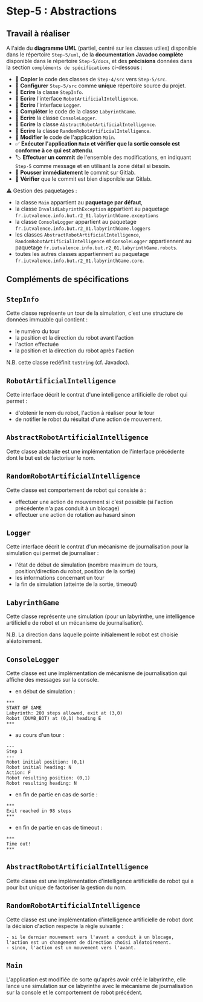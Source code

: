 # Step-5 : Abstractions

## Travail à réaliser

A l'aide du **diagramme UML** (partiel, centré sur les classes utiles) disponible dans le répertoire `Step-5/uml`, de la **documentation Javadoc complète** disponible dans le répertoire `Step-5/docs`, 
et des **précisions** données dans la section `compléments de spécifications` ci-dessous :

- :wrench: **Copier** le code des classes de `Step-4/src` vers `Step-5/src`.
- :wrench: **Configurer** `Step-5/src` comme **unique** répertoire source du projet.
- :pencil: **Ecrire** la classe `StepInfo`.
- :pencil: **Ecrire** l'interface `RobotArtificialIntelligence`.
- :pencil: **Ecrire** l'interface `Logger`.
- :pencil: **Compléter** le code de la classe `LabyrinthGame`.
- :pencil: **Ecrire** la classe `ConsoleLogger`.
- :pencil: **Ecrire** la classe `AbstractRobotArtificialIntelligence`.
- :pencil: **Ecrire** la classe `RandomRobotArtificialIntelligence`.
- :pencil: **Modifier** le code de l'application `Main`.
- :white_check_mark: **Exécuter l'application `Main` et vérifier que la sortie console est conforme à ce qui est attendu**.
- :label: **Effectuer un commit** de l'ensemble des modifications, en indiquant `Step-5` comme message et en utilisant la zone détail si besoin.
- :rocket: **Pousser immédiatement** le commit sur Gitlab.
- :eyes: **Vérifier** que le commit est bien disponible sur Gitlab.


:warning: Gestion des paquetages :

- la classe `Main` appartient au **paquetage par défaut**,
- la classe `InvalidLabyrinthException` appartient au paquetage `fr.iutvalence.info.but.r2_01.labyrinthGame.exceptions`
- la classe `ConsoleLogger` appartient au paquetage `fr.iutvalence.info.but.r2_01.labyrinthGame.loggers`
- les classes `AbstractRobotArtificialIntelligence`,
  `RandomRobotArtificialIntelligence` et `ConsoleLogger` appartiennent au paquetage `fr.iutvalence.info.but.r2_01.labyrinthGame.robots`.
- toutes les autres classes appartiennent au paquetage
  `fr.iutvalence.info.but.r2_01.labyrinthGame.core`.


## Compléments de spécifications

## `StepInfo`

Cette classe représente un tour de la simulation, c'est une structure de données immuable qui contient :

- le numéro du tour
- la position et la direction du robot avant l'action
- l'action effectuée 
- la position et la direction du robot après l'action

N.B. cette classe redéfinit `toString` (cf. Javadoc).

## `RobotArtificialIntelligence`

Cette interface décrit le contrat d'une intelligence artificielle de robot qui permet :

- d'obtenir le nom du robot, l'action à réaliser pour le tour
- de notifier le robot du résultat d'une action de mouvement.

## `AbstractRobotArtificialIntelligence`

Cette classe abstraite est une implémentation de l'interface précédente dont le but est de factoriser le nom.

## `RandomRobotArtificialIntelligence`

Cette classe est comportement de robot qui consiste à : 
- effectuer une action de mouvement si c'est possible (si l'action précédente n'a pas conduit à un blocage)
- effectuer une action de rotation au hasard sinon 

## `Logger`

Cette interface décrit le contrat d'un mécanisme de journalisation pour la simulation qui permet de journaliser :

- l'état de début de simulation (nombre maximum de tours, position/direction du robot, position de la sortie)
- les informations concernant un tour
- la fin de simulation (atteinte de la sortie, timeout)

## `LabyrinthGame`

Cette classe représente une simulation (pour un labyrinthe, une intelligence artificielle de robot et un mécanisme de journalisation).

N.B. La direction dans laquelle pointe initialement le robot est choisie aléatoirement.

## `ConsoleLogger`

Cette classe est une implémentation de mécanisme de journalisation qui affiche des messages sur la console.

- en début de simulation :
```
***
START OF GAME
Labyrinth: 200 steps allowed, exit at (3,0)
Robot (DUMB_BOT) at (0,1) heading E
***
```
- au cours d'un tour :
```
---
Step 1
---
Robot initial position: (0,1)
Robot initial heading: N
Action: F
Robot resulting position: (0,1)
Robot resulting heading: N
```
- en fin de partie en cas de sortie :
```
***
Exit reached in 98 steps
***
```
- en fin de partie en cas de timeout :
```
***
Time out!
***
```

## `AbstractRobotArtificialIntelligence`

Cette classe est une implémentation d'intelligence artificielle de robot qui a pour but unique de factoriser la gestion du nom.

## `RandomRobotArtificialIntelligence`

Cette classe est une implémentation d'intelligence artificielle de robot dont la décision d'action respecte la règle suivante :
```
- si le dernier mouvement vers l'avant a conduit à un blocage, l'action est un changement de direction choisi aléatoirement.
- sinon, l'action est un mouvement vers l'avant.
```

## `Main`

L'application est modifiée de sorte qu'après avoir créé le labyrinthe, elle lance une simulation sur ce labyrinthe avec
le mécanisme de journalisation sur la console et le comportement de robot précédent.
